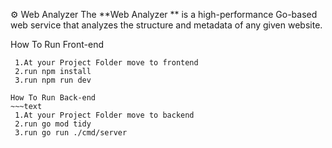 ⚙️ Web Analyzer
The **Web Analyzer ** is a high-performance Go-based web service that analyzes the structure and metadata of any given website.  

How To Run Front-end
~~~text
 1.At your Project Folder move to frontend 
 2.run npm install
 3.run npm run dev

How To Run Back-end
~~~text
 1.At your Project Folder move to backend 
 2.run go mod tidy
 3.run go run ./cmd/server

